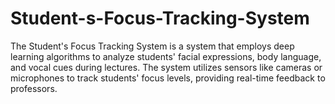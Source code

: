 # Student-s-Focus-Tracking-System
The Student's Focus Tracking System is a system that employs deep learning algorithms to analyze students' facial expressions, body language, and vocal cues during lectures. The system utilizes sensors like cameras or microphones to track students' focus levels, providing real-time feedback to professors.
